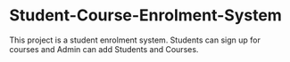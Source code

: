 # Student-Course-Enrolment-System
This project is a student enrolment system. Students can sign up for courses and Admin can add Students and Courses.

